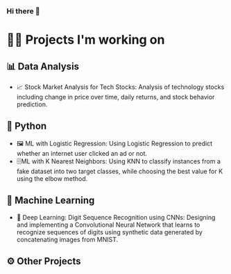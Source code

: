 ### Hi there 👋

# 👨‍💻 Projects I'm working on

## 📊 Data Analysis

-   📈 Stock Market Analysis for Tech Stocks: Analysis of technology stocks including change in price over time, daily returns, and stock behavior prediction.

## 🐍 Python

-   🖼️ ML with Logistic Regression: Using Logistic Regression to predict whether an internet user clicked an ad or not.
-   🗄️ML with K Nearest Neighbors: Using KNN to classify instances from a fake dataset into two target classes, while choosing the best value for K using the elbow method.

## 🤖 Machine Learning

-   🧠 Deep Learning: Digit Sequence Recognition using CNNs: Designing and implementing a Convolutional Neural Network that learns to recognize sequences of digits using synthetic data generated by concatenating images from MNIST.

## ⚙️ Other Projects

